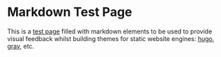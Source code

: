 # Markdown Test Page

This is a [test page](test-page.md) filled with markdown elements to be used to provide visual feedback whilst building themes for static website engines: [hugo](https://gohugo.io/), [grav](https://getgrav.org/), etc.
